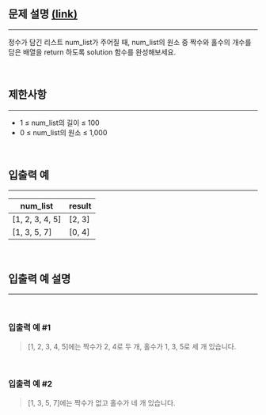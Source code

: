 ## 문제 설명 [(link)](https://school.programmers.co.kr/learn/courses/30/lessons/120824?language=javascript)

---

정수가 담긴 리스트 num_list가 주어질 때, num_list의 원소 중 짝수와 홀수의 개수를 담은 배열을 return 하도록 solution 함수를 완성해보세요.

<br>

## 제한사항

---

- 1 ≤ num_list의 길이 ≤ 100
- 0 ≤ num_list의 원소 ≤ 1,000

<br>

## 입출력 예

---

| num_list        | result |
| --------------- | ------ |
| [1, 2, 3, 4, 5] | [2, 3] |
| [1, 3, 5, 7]    | [0, 4] |

<br>

## 입출력 예 설명

---

<br>

### 입출력 예 #1

> [1, 2, 3, 4, 5]에는 짝수가 2, 4로 두 개, 홀수가 1, 3, 5로 세 개 있습니다.

<br>

### 입출력 예 #2

> [1, 3, 5, 7]에는 짝수가 없고 홀수가 네 개 있습니다.
